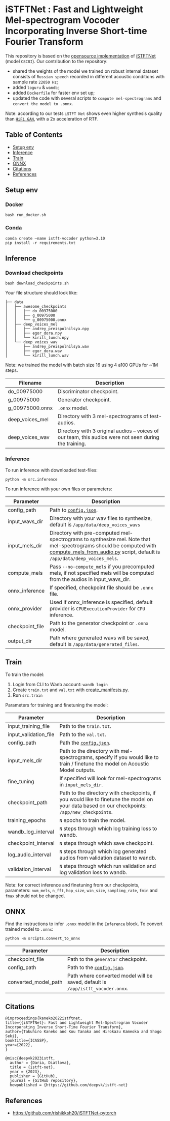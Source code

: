 # iSTFTNet : Fast and Lightweight Mel-spectrogram Vocoder Incorporating Inverse Short-time Fourier Transform
This repository is based on the [opensource implementation](https://github.com/rishikksh20/iSTFTNet-pytorch) of [iSTFTNet](https://arxiv.org/abs/2203.02395) (model `C8C8I`). Our contribution to the repository:

- shared the weights of the model we trained on robust internal dataset consists of `Russian speech` recorded in different acoustic conditions with sample rate `22050 Hz`;
- added `loguru` & `wandb`; 
- added `Dockerfile` for faster env set up;
- updated the code with several scripts to `compute mel-spectrograms` and `convert the model to .onnx`.

Note: according to our tests `iSTFT Net` shows even higher synthesis quality than [`HiFi GAN`](https://github.com/NVIDIA/DeepLearningExamples/tree/master/PyTorch/SpeechSynthesis/HiFiGAN), with a 2x acceleration of RTF.


## Table of Contents  
- [Setup env](#setup-env)  
- [Inference](#inference) 
- [Train](#train)
- [ONNX](#onnx)
- [Citations](#citations)
- [References](#references)

## Setup env

### Docker
```shell
bash run_docker.sh
```     
      
### Conda 
```shell
conda create —name istft-vocoder python=3.10
pip install -r requirements.txt
````       
      
## Inference 

### Download checkpoints

```shell
bash download_checkpoints.sh
```   
Your file structure should look like:
      
```shell
├── data                                                                                                                                                                                 
│   ├── awesome_checkpoints                                                                                                                                                              
│   │   ├── do_00975000                                                                                                                                                                  
│   │   ├── g_00975000                                                                                                                                                                   
│   │   └── g_00975000.onnx                                                                                                                                                              
│   ├── deep_voices_mel                                                                                                                                                                  
│   │   ├── andrey_preispolnilsya.npy                                                                                                                                                    
│   │   ├── egor_dora.npy
│   │   └── kirill_lunch.npy
│   └── deep_voices_wav
│       ├── andrey_preispolnilsya.wav
│       ├── egor_dora.wav
│       └── kirill_lunch.wav
```      
 
Note: we trained the model with batch size 16 using 4 a100 GPUs for ~1M steps.
 
| Filename  | Description |
| ------------- | ------------- |
|do_00975000 | Discriminator checkpoint.|
|g_00975000 | Generator checkpoint. |
| g_00975000.onnx | `.onnx` model. |
|deep_voices_mel | Directory with 3 mel-spectrograms of test-audios.|
|deep_voices_wav | Directory with 3 original audios – voices of our team, this audios were not seen during the training.|

 ### Inference 
 
To run inference with downloaded test-files:
```shell
python -m src.inference
```       
       
To run inference with your own files or parameters:

| Parameter  | Description |
| ------------- | ------------- |
| config_path | Path to [`config.json`](iSTFTNet-pytorch/config/config.json).|
| input_wavs_dir | Directory with your wav files to synthesize, default is `/app/data/deep_voices_wavs`  |
| input_mels_dir  | Directory with pre-computed mel-spectrograms to synthesize mel. Note that mel-spectrograms should be computed with [compute_mels_from_audio.py](iSTFTNet-pytorch/scripts/compute_mels_from_audio.py) script, default is `/app/data/deep_voices_mels`.|
|compute_mels| Pass `--no-compute_mels` if you precomputed mels, if not specified mels will be computed from the audios in input_wavs_dir.|
|onnx_inference| If specified, checkpoint file should be `.onnx` file.|
|onnx_provider| Used if onnx_inference is specified, default provider is `CPUExecutionProvider` for `CPU` inference.
|checkpoint_file| Path to the generator checkpoint or `.onnx` model.|
|output_dir | Path where generated wavs will be saved, default is `/app/data/generated_files`.|
     

## Train 

To train the model:
1. Login from CLI to Wanb account: `wandb login`
2. Create `train.txt` and `val.txt` with [create_manifests.py](iSTFTNet-pytorch/scripts/create_manifests.py).
3. Run `src.train`

Parameters for training and finetuning the model:

| Parameter  | Description |
| ------------- | ------------- |
| input_training_file | Path to the `train.txt`.|
| input_validation_file | Path to the `val.txt`.  |
|config_path | Path the [`config.json`](iSTFTNet-pytorch/config/config.json).|
|input_mels_dir | Path to the directory with mel-spectrograms, specify if you would like to train / finetune the model on Acoustic Model outputs. |
| fine_tuning | If specified will look for mel-spectrograms in `input_mels_dir`.|
|checkpoint_path | Path to the directory with checkpoints, if you would like to finetune the model on your data based on our checkpoints: `/app/new_checkpoints`. |
|training_epochs | `N` epochs to train the model. |
|wandb_log_interval | `N` steps through which log training loss to wandb. |
| checkpoint_interval |`N` steps through which save checkpoint. |
| log_audio_interval | `N` steps through which log generated audios from validation dataset to wandb. |
| validation_interval | `N` steps through which run validation and log validation loss to wandb. |

Note: for correct inference and finetuning from our checkpoints, parameters: `num_mels`, `n_fft`, `hop_size`, `win_size`, `sampling_rate`, `fmin` and `fmax` should not be changed. 


## ONNX

Find the instructions to infer `.onnx` model in the `Inference` block. To convert trained model to `.onnx`:
```shell
python -m srcipts.convert_to_onnx
```      
      
| Parameter  | Description |
| ------------- | ------------- |
| checkpoint_file | Path to the `generator` checkpoint.   |
| config_path | Path to the [`config.json`](iSTFTNet-pytorch/config/config.json).  |
| converted_model_path | Path where converted model will be saved, default is `/app/istft_vocoder.onnx`. |

## Citations
```
@inproceedings{kaneko2022istftnet,
title={{iSTFTNet}: Fast and Lightweight Mel-Spectrogram Vocoder Incorporating Inverse Short-Time Fourier Transform},
author={Takuhiro Kaneko and Kou Tanaka and Hirokazu Kameoka and Shogo Seki},
booktitle={ICASSP},
year={2022},
}
```

```
@misc{deepvk2023istft,
  author = {Daria, Diatlova},
  title = {istft-net},
  year = {2023},
  publisher = {GitHub},
  journal = {GitHub repository},
  howpublished = {https://github.com/deepvk/istft-net}
```

## References
* https://github.com/rishikksh20/iSTFTNet-pytorch

